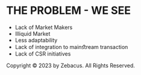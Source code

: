 # THE PROBLEM - WE SEE

* Lack of Market Makers
* Illiquid Market
* Less adaptability
* Lack of integration to mainﬆream transaction
* Lack of CSR initiatives



Copyright © 2023 by Zebacus. All Rights Reserved.
